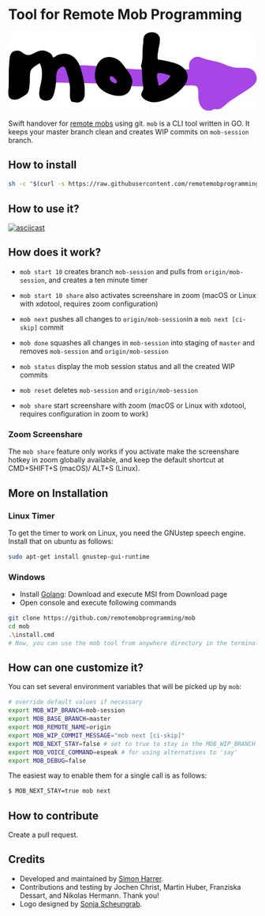 # Tool for Remote Mob Programming

![mob Logo](logo.svg)

Swift handover for [remote mobs](https://remotemobprogramming.org) using git.
`mob` is a CLI tool written in GO.
It keeps your master branch clean and creates WIP commits on `mob-session` branch.

## How to install

```bash
sh -c "$(curl -s https://raw.githubusercontent.com/remotemobprogramming/mob/master/install.sh)"
```

## How to use it?

[![asciicast](https://asciinema.org/a/321885.svg)](https://asciinema.org/a/321885)

## How does it work?

- `mob start 10` creates branch `mob-session` and pulls from `origin/mob-session`, and creates a ten minute timer
- `mob start 10 share` also activates screenshare in zoom (macOS or Linux with xdotool, requires zoom configuration)
- `mob next` pushes all changes to `origin/mob-session`in a `mob next [ci-skip]` commit
- `mob done` squashes all changes in `mob-session` into staging of `master` and removes `mob-session` and `origin/mob-session`

- `mob status` display the mob session status and all the created WIP commits
- `mob reset` deletes `mob-session` and `origin/mob-session`
- `mob share` start screenshare with zoom (macOS or Linux with xdotool, requires configuration in zoom to work)

### Zoom Screenshare

The `mob share` feature only works if you activate make the screenshare hotkey in zoom globally available, and keep the default shortcut at CMD+SHIFT+S (macOS)/ ALT+S (Linux).

## More on Installation

### Linux Timer

To get the timer to work on Linux, you need the GNUstep speech engine. Install that on ubuntu as follows:

```bash
sudo apt-get install gnustep-gui-runtime
```

### Windows

- Install [Golang](https://golang.org/): Download and execute MSI from Download page
- Open console and execute following commands

```bash
git clone https://github.com/remotemobprogramming/mob
cd mob
.\install.cmd
# Now, you can use the mob tool from anywhere directory in the terminal
```

## How can one customize it?

You can set several environment variables that will be picked up by `mob`:

```bash
# override default values if necessary
export MOB_WIP_BRANCH=mob-session
export MOB_BASE_BRANCH=master
export MOB_REMOTE_NAME=origin
export MOB_WIP_COMMIT_MESSAGE="mob next [ci-skip]"
export MOB_NEXT_STAY=false # set to true to stay in the MOB_WIP_BRANCH after 'mob next' instead of checking out MOB_BASE_BRANCH
export MOB_VOICE_COMMAND=espeak # for using alternatives to 'say'
export MOB_DEBUG=false
```

The easiest way to enable them for a single call is as follows:

```bash
$ MOB_NEXT_STAY=true mob next
```

## How to contribute

Create a pull request.

## Credits

- Developed and maintained by [Simon Harrer](https://twitter.com/simonharrer).
- Contributions and testing by Jochen Christ, Martin Huber, Franziska Dessart, and Nikolas Hermann. Thank you!
- Logo designed by [Sonja Scheungrab](https://twitter.com/multebaerr).
